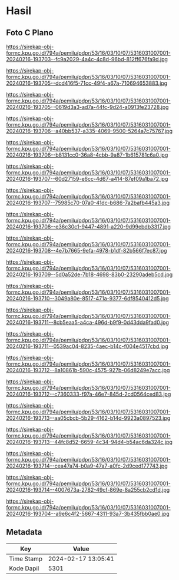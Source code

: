 # Hasil

## Foto C Plano

https://sirekap-obj-formc.kpu.go.id/794a/pemilu/pdpr/53/16/03/10/07/5316031007001-20240216-193703--fc9a2029-4a4c-4c8d-96bd-812ff676fa9d.jpg

https://sirekap-obj-formc.kpu.go.id/794a/pemilu/pdpr/53/16/03/10/07/5316031007001-20240216-193705--dcd416f5-71cc-49f4-a67a-710694653883.jpg

https://sirekap-obj-formc.kpu.go.id/794a/pemilu/pdpr/53/16/03/10/07/5316031007001-20240216-193705--0619d3a3-ad7a-44fc-9d24-a0913fe23728.jpg

https://sirekap-obj-formc.kpu.go.id/794a/pemilu/pdpr/53/16/03/10/07/5316031007001-20240216-193706--a40bb537-a335-4069-9500-5264a7c75767.jpg

https://sirekap-obj-formc.kpu.go.id/794a/pemilu/pdpr/53/16/03/10/07/5316031007001-20240216-193706--b8131cc0-36a8-4cbb-9a87-1b615781c6a0.jpg

https://sirekap-obj-formc.kpu.go.id/794a/pemilu/pdpr/53/16/03/10/07/5316031007001-20240216-193707--60d27159-e6cc-4d67-a414-87ef09a1ba72.jpg

https://sirekap-obj-formc.kpu.go.id/794a/pemilu/pdpr/53/16/03/10/07/5316031007001-20240216-193707--75985c70-07a0-41dc-b686-7a2bafb445a3.jpg

https://sirekap-obj-formc.kpu.go.id/794a/pemilu/pdpr/53/16/03/10/07/5316031007001-20240216-193708--e36c30c1-9447-4891-a220-9d99ebdb3317.jpg

https://sirekap-obj-formc.kpu.go.id/794a/pemilu/pdpr/53/16/03/10/07/5316031007001-20240216-193708--4e7b7665-9efa-4978-b1df-82b566f7ec87.jpg

https://sirekap-obj-formc.kpu.go.id/794a/pemilu/pdpr/53/16/03/10/07/5316031007001-20240216-193709--5d0a52de-7b18-4698-83b0-23290adeb5cd.jpg

https://sirekap-obj-formc.kpu.go.id/794a/pemilu/pdpr/53/16/03/10/07/5316031007001-20240216-193710--3049a80e-8517-471a-9377-6df8540412d5.jpg

https://sirekap-obj-formc.kpu.go.id/794a/pemilu/pdpr/53/16/03/10/07/5316031007001-20240216-193711--8cb5eaa5-a4ca-496d-b9f9-0d43dda9fad0.jpg

https://sirekap-obj-formc.kpu.go.id/794a/pemilu/pdpr/53/16/03/10/07/5316031007001-20240216-193711--0539ac04-8235-4aec-b14c-f004e4517cbd.jpg

https://sirekap-obj-formc.kpu.go.id/794a/pemilu/pdpr/53/16/03/10/07/5316031007001-20240216-193712--8a10861b-590c-4575-927b-06d8249e7acc.jpg

https://sirekap-obj-formc.kpu.go.id/794a/pemilu/pdpr/53/16/03/10/07/5316031007001-20240216-193712--c7360333-f97a-46e7-845d-2cd0564ced83.jpg

https://sirekap-obj-formc.kpu.go.id/794a/pemilu/pdpr/53/16/03/10/07/5316031007001-20240216-193713--aa05cbcb-5b29-4162-b14d-9923a0897523.jpg

https://sirekap-obj-formc.kpu.go.id/794a/pemilu/pdpr/53/16/03/10/07/5316031007001-20240216-193713--44fc8d52-6659-4c34-94d4-b54ac6da324c.jpg

https://sirekap-obj-formc.kpu.go.id/794a/pemilu/pdpr/53/16/03/10/07/5316031007001-20240216-193714--cea47a74-b0a9-47a7-a0fc-2d9ced177743.jpg

https://sirekap-obj-formc.kpu.go.id/794a/pemilu/pdpr/53/16/03/10/07/5316031007001-20240216-193714--4007673a-2782-49cf-869e-8a255cb2cd1d.jpg

https://sirekap-obj-formc.kpu.go.id/794a/pemilu/pdpr/53/16/03/10/07/5316031007001-20240216-193704--a9e6c4f2-5667-4311-93a7-3b435fbb0ae0.jpg


## Metadata

| Key        | Value               |
| ---------- | ------------------- |
| Time Stamp | 2024-02-17 13:05:41 |
| Kode Dapil | 5301                |



